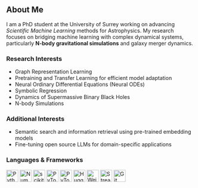 ## About Me  

I am a PhD student at the University of Surrey working on advancing *Scientific Machine Learning* methods for Astrophysics. My research focuses on bridging machine learning with complex dynamical systems, particularly **N-body gravitational simulations** and galaxy merger dynamics.  

### Research Interests
- Graph Representation Learning  
- Pretraining and Transfer Learning for efficient model adaptation
- Neural Ordinary Differential Equations (Neural ODEs)  
- Symbolic Regression  
- Dynamics of Supermassive Binary Black Holes
- N-body Simulations

### Additional Interests
- Semantic search and information retrieval using pre-trained embedding models
- Fine-tuning open source LLMs for domain-specific applications

### Languages & Frameworks

[<img src="https://cdn.jsdelivr.net/gh/devicons/devicon/icons/python/python-original.svg" height="32" alt="Python" />](https://python.org/)
[<img src="https://upload.wikimedia.org/wikipedia/commons/3/31/NumPy_logo_2020.svg" height="32" alt="NumPy" />](https://numpy.org/)
[<img src="https://upload.wikimedia.org/wikipedia/commons/0/05/Scikit_learn_logo_small.svg" height="32" alt="scikit-learn" />](https://scikit-learn.org/)
[<img src="https://cdn.jsdelivr.net/gh/devicons/devicon/icons/pytorch/pytorch-original.svg" height="32" alt="PyTorch" />](https://pytorch.org/)
[<img src="https://pytorch-lightning.readthedocs.io/en/latest/_static/logo.svg" height="32" alt="PyTorch Lightning" />](https://lightning.ai/)
[<img src="https://huggingface.co/front/assets/huggingface_logo-noborder.svg" height="32" alt="Hugging Face" />](https://huggingface.co/)
[<img src="https://wandb.ai/images/favicon/favicon-96x96.png" height="32" alt="Weights & Biases" />](https://wandb.ai/)
[<img src="https://streamlit.io/images/brand/streamlit-logo-primary-colormark-darktext.svg" height="32" alt="Streamlit" />](https://streamlit.io/)
[<img src="https://cdn.jsdelivr.net/gh/devicons/devicon/icons/git/git-plain.svg" height="32" alt="Git" />](https://git-scm.com/)



<!---
julian-8897/julian-8897 is a ✨ special ✨ repository because its `README.md` (this file) appears on your GitHub profile.
You can click the Preview link to take a look at your changes.
--->

